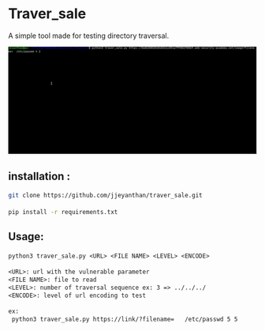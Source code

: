 # Traver_sale

A simple tool made for testing  directory traversal.

![example_traver_sale](traver_sale_ex.gif)
## installation : 

```bash
git clone https://github.com/jjeyanthan/traver_sale.git

pip install -r requirements.txt
```

## Usage:

```text
python3 traver_sale.py <URL> <FILE NAME> <LEVEL> <ENCODE> 

<URL>: url with the vulnerable parameter
<FILE NAME>: file to read
<LEVEL>: number of traversal sequence ex: 3 => ../../../
<ENCODE>: level of url encoding to test

ex:
 python3 traver_sale.py https://link/?filename=   /etc/passwd 5 5


```
